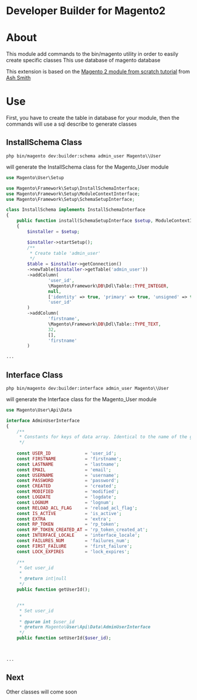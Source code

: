 Developer Builder for Magento2
====================================

# About

This module add commands to the bin/magento utility in order to easily create specific classes
This use database of magento database

This extension is based on the [Magento 2 module from scratch tutorial](https://github.com/ashsmith/magento2-blog-module-tutorial) from [Ash Smith](https://www.ashsmith.io)


# Use

First, you have to create the table in database for your module, then the commands will use a sql describe to generate classes


## InstallSchema Class

```
php bin/magento dev:builder:schema admin_user Magento\\User
```

will generate the InstallSchema class for the Magento_User module

```php
use Magento\User\Setup

use Magento\Framework\Setup\InstallSchemaInterface;
use Magento\Framework\Setup\ModuleContextInterface;
use Magento\Framework\Setup\SchemaSetupInterface;

class InstallSchema implements InstallSchemaInterface
{
    public function install(SchemaSetupInterface $setup, ModuleContextInterface $context)
    {
        $installer = $setup;

        $installer->startSetup();
        /**
         * Create table 'admin_user'
         */
        $table = $installer->getConnection()
        ->newTable($installer->getTable('admin_user'))
        ->addColumn(
                'user_id',
                \Magento\Framework\DB\Ddl\Table::TYPE_INTEGER,
                null,
                ['identity' => true, 'primary' => true, 'unsigned' => true, 'nullable' => false],
                'user_id'
        )
        ->addColumn(
                'firstname',
                \Magento\Framework\DB\Ddl\Table::TYPE_TEXT,
                32,
                [],
                'firstname'
        )

...
```

## Interface Class

```
php bin/magento dev:builder:interface admin_user Magento\\User
```

will generate the Interface class for the Magento_User module


```php
use Magento\User\Api\Data

interface AdminUserInterface
{
    /**
     * Constants for keys of data array. Identical to the name of the getter in snake case
     */
        
    const USER_ID             = 'user_id';
    const FIRSTNAME           = 'firstname';
    const LASTNAME            = 'lastname';
    const EMAIL               = 'email';
    const USERNAME            = 'username';
    const PASSWORD            = 'password';
    const CREATED             = 'created';
    const MODIFIED            = 'modified';
    const LOGDATE             = 'logdate';
    const LOGNUM              = 'lognum';
    const RELOAD_ACL_FLAG     = 'reload_acl_flag';
    const IS_ACTIVE           = 'is_active';
    const EXTRA               = 'extra';
    const RP_TOKEN            = 'rp_token';
    const RP_TOKEN_CREATED_AT = 'rp_token_created_at';
    const INTERFACE_LOCALE    = 'interface_locale';
    const FAILURES_NUM        = 'failures_num';
    const FIRST_FAILURE       = 'first_failure';
    const LOCK_EXPIRES        = 'lock_expires';

    /**
     * Get user_id
     *
     * @return int|null
     */
    public function getUserId();


    /**
     * Set user_id
     *
     * @param int $user_id
     * @return Magento\User\Api\Data\AdminUserInterface
     */
    public function setUserId($user_id);

        

...
```

## Next

Other classes will come soon
